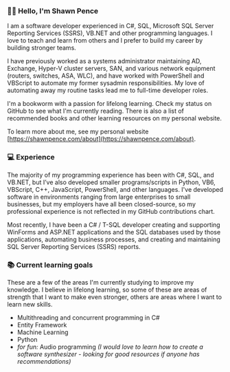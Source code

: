### 👨‍💻 Hello, I'm Shawn Pence

I am a software developer experienced in C#, SQL, Microsoft SQL Server Reporting Services (SSRS), VB.NET and
 other programming languages. I love to teach and learn from others and I prefer to build my career by
 building stronger teams. 

I have previously worked as a systems administrator maintaining AD, Exchange, Hyper-V cluster
 servers, SAN, and various network equipment (routers, switches, ASA, WLC), and have worked with PowerShell and VBScript to automate my former
 sysadmin responsibilities. My love of automating away my routine tasks lead me to full-time developer roles.
 
I'm a bookworm with a passion for lifelong learning. Check my status on GitHub to see what I'm currently
 reading. There is also a list of recommended books and other learning resources on my personal website.

To learn more about me, see my personal website [https://shawnpence.com/about](https://shawnpence.com/about).

### 💻 Experience

The majority of my programming experience has been with C#, SQL, and VB.NET, but I’ve also developed
 smaller programs/scripts in Python, VB6, VBScript, C++, JavaScript, PowerShell, and other languages. I've developed
 software in environments ranging from large enterprises to small businesses, but my employers have all been closed-source,
 so my professional experience is not reflected in my GitHub contributions chart.

Most recently, I have been a C# / T-SQL developer creating and supporting WinForms and ASP.NET applications
 and the SQL databases used by those applications, automating business processes, and creating and maintaining SQL
 Server Reporting Services (SSRS) reports.

### 📚 Current learning goals

These are a few of the areas I'm currently studying to improve my knowledge.  I believe in lifelong
 learning, so some of these are areas of strength that I want to make even stronger, others are areas where I want to learn new skills.
 
* Multithreading and concurrent programming in C#
* Entity Framework
* Machine Learning
* Python
* *for fun:* Audio programming *(I would love to learn how to create a software synthesizer - looking for good resources if anyone has recommendations)*
